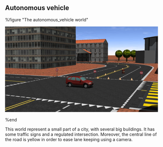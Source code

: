 ## Autonomous vehicle

%figure "The autonomous_vehicle world"

![The autonomous_vehicle world](images/autonomous_vehicle.png)

%end

This world represent a small part of a city, with several big buildings. It has
some traffic signs and a regulated intersection. Moreover, the central line of
the road is yellow in order to ease lane keeping using a camera.

